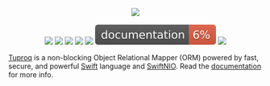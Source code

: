 <div align="center">
    <p><a href="https://tuproq.dev"><img src="https://tuproq.dev/logo.png" /></a></p>
    <p>
        <a href="https://swift.org/download/#releases"><img src="https://img.shields.io/badge/swift-5.5+-brightgreen.svg" /></a>
        <a href="https://github.com/tuproq/tuproq/blob/master/LICENSE/"><img src="https://img.shields.io/badge/license-MIT-brightgreen.svg" /></a>
        <a href="https://github.com/tuproq/tuproq/actions"><img src="https://github.com/tuproq/tuproq/workflows/ci/badge.svg" /></a>
        <a href="https://www.codacy.com/gh/tuproq/tuproq/dashboard?utm_source=github.com&amp;utm_medium=referral&amp;utm_content=tuproq/tuproq&amp;utm_campaign=Badge_Grade"><img src="https://app.codacy.com/project/badge/Grade/25d3ec2fd73f48df8bf74310b6052808"/></a>
        <a href="https://codecov.io/gh/tuproq/tuproq"><img src="https://codecov.io/gh/tuproq/tuproq/branch/master/graph/badge.svg?token=9462JYGK4B" /></a>
        <a href="https://tuproq.dev/tuproq/"><img src="https://github.com/tuproq/tuproq/raw/gh-pages/badge.svg" /></a>
        <a href="https://github.com/tuproq/tuproq/blob/master/CONTRIBUTING.md"><img src="https://img.shields.io/badge/contributing-guide-brightgreen.svg" /></a>
    </p>
</div>
<a href="https://tuproq.dev">Tuproq</a> is a non-blocking Object Relational Mapper (ORM) powered by fast, secure, and powerful <a href="https://swift.org">Swift</a> language and <a href="https://github.com/apple/swift-nio">SwiftNIO</a>. Read the <a href="https://docs.tuproq.dev">documentation</a> for more info.
